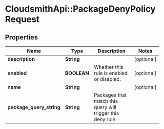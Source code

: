 # CloudsmithApi::PackageDenyPolicyRequest

## Properties
Name | Type | Description | Notes
------------ | ------------- | ------------- | -------------
**description** | **String** |  | [optional] 
**enabled** | **BOOLEAN** | Whether this rule is enabled or disabled. | [optional] 
**name** | **String** |  | [optional] 
**package_query_string** | **String** | Packages that match this query will trigger this deny rule. | 


